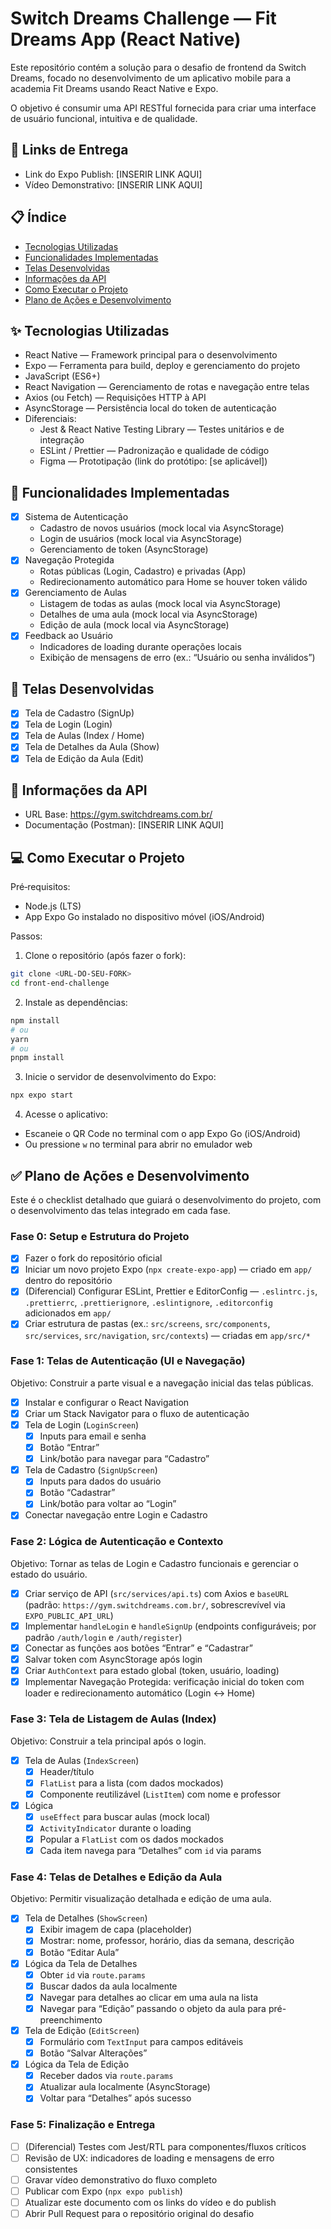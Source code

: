 # Switch Dreams Challenge — Fit Dreams App (React Native)

Este repositório contém a solução para o desafio de frontend da Switch Dreams, focado no desenvolvimento de um aplicativo mobile para a academia Fit Dreams usando React Native e Expo.

O objetivo é consumir uma API RESTful fornecida para criar uma interface de usuário funcional, intuitiva e de qualidade.

## 🔗 Links de Entrega

- Link do Expo Publish: [INSERIR LINK AQUI]
- Vídeo Demonstrativo: [INSERIR LINK AQUI]

## 📋 Índice

- [Tecnologias Utilizadas](#-tecnologias-utilizadas)
- [Funcionalidades Implementadas](#-funcionalidades-implementadas)
- [Telas Desenvolvidas](#-telas-desenvolvidas)
- [Informações da API](#-informações-da-api)
- [Como Executar o Projeto](#-como-executar-o-projeto)
- [Plano de Ações e Desenvolvimento](#-plano-de-ações-e-desenvolvimento)

## ✨ Tecnologias Utilizadas

- React Native — Framework principal para o desenvolvimento
- Expo — Ferramenta para build, deploy e gerenciamento do projeto
- JavaScript (ES6+)
- React Navigation — Gerenciamento de rotas e navegação entre telas
- Axios (ou Fetch) — Requisições HTTP à API
- AsyncStorage — Persistência local do token de autenticação
- Diferenciais:
	- Jest & React Native Testing Library — Testes unitários e de integração
	- ESLint / Prettier — Padronização e qualidade de código
	- Figma — Prototipação (link do protótipo: [se aplicável])

## 🚀 Funcionalidades Implementadas

- [x] Sistema de Autenticação
	- Cadastro de novos usuários (mock local via AsyncStorage)
	- Login de usuários (mock local via AsyncStorage)
	- Gerenciamento de token (AsyncStorage)
- [x] Navegação Protegida
	- Rotas públicas (Login, Cadastro) e privadas (App)
	- Redirecionamento automático para Home se houver token válido
- [x] Gerenciamento de Aulas
	- Listagem de todas as aulas (mock local via AsyncStorage)
	- Detalhes de uma aula (mock local via AsyncStorage)
	- Edição de aula (mock local via AsyncStorage)
- [x] Feedback ao Usuário
	- Indicadores de loading durante operações locais
	- Exibição de mensagens de erro (ex.: “Usuário ou senha inválidos”)

## 📱 Telas Desenvolvidas

- [x] Tela de Cadastro (SignUp)
- [x] Tela de Login (Login)
- [x] Tela de Aulas (Index / Home)
- [x] Tela de Detalhes da Aula (Show)
- [x] Tela de Edição da Aula (Edit)

## 🔗 Informações da API

- URL Base: https://gym.switchdreams.com.br/
- Documentação (Postman): [INSERIR LINK AQUI]

## 💻 Como Executar o Projeto

Pré‑requisitos:
- Node.js (LTS)
- App Expo Go instalado no dispositivo móvel (iOS/Android)

Passos:
1) Clone o repositório (após fazer o fork):

```bash
git clone <URL-DO-SEU-FORK>
cd front-end-challenge
```

2) Instale as dependências:

```bash
npm install
# ou
yarn
# ou
pnpm install
```

3) Inicie o servidor de desenvolvimento do Expo:

```bash
npx expo start
```

4) Acesse o aplicativo:
- Escaneie o QR Code no terminal com o app Expo Go (iOS/Android)
- Ou pressione `w` no terminal para abrir no emulador web

## ✅ Plano de Ações e Desenvolvimento

Este é o checklist detalhado que guiará o desenvolvimento do projeto, com o desenvolvimento das telas integrado em cada fase.

### Fase 0: Setup e Estrutura do Projeto

- [x] Fazer o fork do repositório oficial
- [x] Iniciar um novo projeto Expo (`npx create-expo-app`) — criado em `app/` dentro do repositório
- [x] (Diferencial) Configurar ESLint, Prettier e EditorConfig — `.eslintrc.js`, `.prettierrc`, `.prettierignore`, `.eslintignore`, `.editorconfig` adicionados em `app/`
- [x] Criar estrutura de pastas (ex.: `src/screens`, `src/components`, `src/services`, `src/navigation`, `src/contexts`) — criadas em `app/src/*`

### Fase 1: Telas de Autenticação (UI e Navegação)

Objetivo: Construir a parte visual e a navegação inicial das telas públicas.

 - [x] Instalar e configurar o React Navigation
 - [x] Criar um Stack Navigator para o fluxo de autenticação
 - [x] Tela de Login (`LoginScreen`)
	- [x] Inputs para email e senha
	- [x] Botão “Entrar”
	- [x] Link/botão para navegar para “Cadastro”
 - [x] Tela de Cadastro (`SignUpScreen`)
	- [x] Inputs para dados do usuário
	- [x] Botão “Cadastrar”
	- [x] Link/botão para voltar ao “Login”
 - [x] Conectar navegação entre Login e Cadastro

### Fase 2: Lógica de Autenticação e Contexto

Objetivo: Tornar as telas de Login e Cadastro funcionais e gerenciar o estado do usuário.

- [x] Criar serviço de API (`src/services/api.ts`) com Axios e `baseURL` (padrão: `https://gym.switchdreams.com.br/`, sobrescrevível via `EXPO_PUBLIC_API_URL`)
- [x] Implementar `handleLogin` e `handleSignUp` (endpoints configuráveis; por padrão `/auth/login` e `/auth/register`)
- [x] Conectar as funções aos botões “Entrar” e “Cadastrar”
- [x] Salvar token com AsyncStorage após login
- [x] Criar `AuthContext` para estado global (token, usuário, loading)
- [x] Implementar Navegação Protegida: verificação inicial do token com loader e redirecionamento automático (Login ↔ Home)

### Fase 3: Tela de Listagem de Aulas (Index)

Objetivo: Construir a tela principal após o login.

 - [x] Tela de Aulas (`IndexScreen`)
	 - [x] Header/título
	 - [x] `FlatList` para a lista (com dados mockados)
	 - [x] Componente reutilizável (`ListItem`) com nome e professor
 - [x] Lógica
	 - [x] `useEffect` para buscar aulas (mock local)
	 - [x] `ActivityIndicator` durante o loading
	 - [x] Popular a `FlatList` com os dados mockados
	 - [x] Cada item navega para “Detalhes” com `id` via params

### Fase 4: Telas de Detalhes e Edição da Aula

Objetivo: Permitir visualização detalhada e edição de uma aula.

- [x] Tela de Detalhes (`ShowScreen`)
	- [x] Exibir imagem de capa (placeholder)
	- [x] Mostrar: nome, professor, horário, dias da semana, descrição
	- [x] Botão “Editar Aula”
- [x] Lógica da Tela de Detalhes
	- [x] Obter `id` via `route.params`
	- [x] Buscar dados da aula localmente
	- [x] Navegar para detalhes ao clicar em uma aula na lista
	- [x] Navegar para “Edição” passando o objeto da aula para pré-preenchimento
- [x] Tela de Edição (`EditScreen`)
	- [x] Formulário com `TextInput` para campos editáveis
	- [x] Botão “Salvar Alterações”
- [x] Lógica da Tela de Edição
	- [x] Receber dados via `route.params`
	- [x] Atualizar aula localmente (AsyncStorage)
	- [x] Voltar para “Detalhes” após sucesso

### Fase 5: Finalização e Entrega

- [ ] (Diferencial) Testes com Jest/RTL para componentes/fluxos críticos
- [ ] Revisão de UX: indicadores de loading e mensagens de erro consistentes
- [ ] Gravar vídeo demonstrativo do fluxo completo
- [ ] Publicar com Expo (`npx expo publish`)
- [ ] Atualizar este documento com os links do vídeo e do publish
- [ ] Abrir Pull Request para o repositório original do desafio
